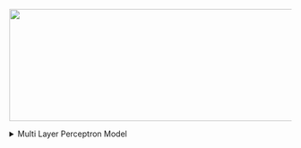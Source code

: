 <p align="center">
  <img width="600" height="200" src="https://github.com/MuizM/MuizM/blob/main/MUIZ%20MURAD%20(1).png">
</p>

<details>
<summary>Multi Layer Perceptron Model</summary>
<object data="https://drive.google.com/file/d/1O-tAnCXVxxNCQgwG9pm8jMRfeX3L0h-x/view?usp=sharing" type="application/pdf" width="100%"> 
</object>
</details>
